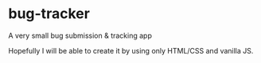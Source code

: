 # bug-tracker
A very small bug submission &amp; tracking app

Hopefully I will be able to create it by using only HTML/CSS and vanilla JS.

